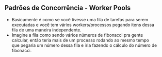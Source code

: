 ## Padrões de Concorrência - Worker Pools
* Basicamente é como se você tivesse uma fila de tarefas para serem executadas e você tem vários workers/processos pegando itens
dessa fila de uma maneira independente.
* Imagine a fila como sendo vários números de fibonacci pra gente calcular, então teria mais de um processo rodando ao mesmo tempo
que pegaria um número dessa fila e iria fazendo o cálculo do número de fibonacci.